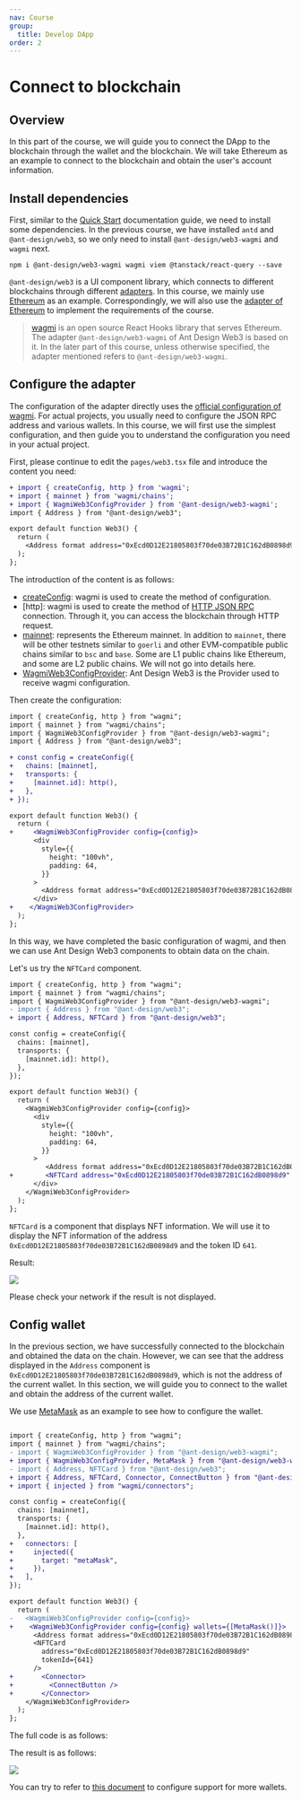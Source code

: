 ```yaml
---
nav: Course
group:
  title: Develop DApp
order: 2
---
```


# Connect to blockchain

## Overview

In this part of the course, we will guide you to connect the DApp to the blockchain through the wallet and the blockchain. We will take Ethereum as an example to connect to the blockchain and obtain the user's account information.

## Install dependencies

First, similar to the [Quick Start](../guide/quick-start.md) documentation guide, we need to install some dependencies. In the previous course, we have installed `antd` and `@ant-design/web3`, so we only need to install `@ant-design/web3-wagmi` and `wagmi` next.

```shell
npm i @ant-design/web3-wagmi wagmi viem @tanstack/react-query --save
```

`@ant-design/web3` is a UI component library, which connects to different blockchains through different [adapters](../guide/adapter.md). In this course, we mainly use [Ethereum](https://ethereum.org/) as an example. Correspondingly, we will also use the [adapter of Ethereum](../../packages/web3/src/ethereum/index.md) to implement the requirements of the course.

> [wagmi](https://wagmi.sh/) is an open source React Hooks library that serves Ethereum. The adapter `@ant-design/web3-wagmi` of Ant Design Web3 is based on it. In the later part of this course, unless otherwise specified, the adapter mentioned refers to `@ant-design/web3-wagmi`.

## Configure the adapter

The configuration of the adapter directly uses the [official configuration of wagmi](https://wagmi.sh/core/getting-started). For actual projects, you usually need to configure the JSON RPC address and various wallets. In this course, we will first use the simplest configuration, and then guide you to understand the configuration you need in your actual project.

First, please continue to edit the `pages/web3.tsx` file and introduce the content you need:

```diff
+ import { createConfig, http } from 'wagmi';
+ import { mainnet } from 'wagmi/chains';
+ import { WagmiWeb3ConfigProvider } from '@ant-design/web3-wagmi';
import { Address } from "@ant-design/web3";

export default function Web3() {
  return (
    <Address format address="0xEcd0D12E21805803f70de03B72B1C162dB0898d9" />
  );
};
```

The introduction of the content is as follows:

- [createConfig](https://wagmi.sh/react/config): wagmi is used to create the method of configuration.
- [http]: wagmi is used to create the method of [HTTP JSON RPC](https://wagmi.sh/core/api/transports/http) connection. Through it, you can access the blockchain through HTTP request.
- [mainnet](https://wagmi.sh/react/chains): represents the Ethereum mainnet. In addition to `mainnet`, there will be other testnets similar to `goerli` and other EVM-compatible public chains similar to `bsc` and `base`. Some are L1 public chains like Ethereum, and some are L2 public chains. We will not go into details here.
- [WagmiWeb3ConfigProvider](https://web3.ant.design/components/wagmi#wagmiweb3configproviderprops): Ant Design Web3 is the Provider used to receive wagmi configuration.

Then create the configuration:

```diff
import { createConfig, http } from "wagmi";
import { mainnet } from "wagmi/chains";
import { WagmiWeb3ConfigProvider } from "@ant-design/web3-wagmi";
import { Address } from "@ant-design/web3";

+ const config = createConfig({
+   chains: [mainnet],
+   transports: {
+     [mainnet.id]: http(),
+   },
+ });

export default function Web3() {
  return (
+     <WagmiWeb3ConfigProvider config={config}>
      <div
        style={{
          height: "100vh",
          padding: 64,
        }}
      >
        <Address format address="0xEcd0D12E21805803f70de03B72B1C162dB0898d9" />
      </div>
+    </WagmiWeb3ConfigProvider>
  );
};

```

In this way, we have completed the basic configuration of wagmi, and then we can use Ant Design Web3 components to obtain data on the chain.

Let's us try the `NFTCard` component.

```diff
import { createConfig, http } from "wagmi";
import { mainnet } from "wagmi/chains";
import { WagmiWeb3ConfigProvider } from "@ant-design/web3-wagmi";
- import { Address } from "@ant-design/web3";
+ import { Address, NFTCard } from "@ant-design/web3";

const config = createConfig({
  chains: [mainnet],
  transports: {
    [mainnet.id]: http(),
  },
});

export default function Web3() {
  return (
    <WagmiWeb3ConfigProvider config={config}>
      <div
        style={{
          height: "100vh",
          padding: 64,
        }}
      >
         <Address format address="0xEcd0D12E21805803f70de03B72B1C162dB0898d9" />
+        <NFTCard address="0xEcd0D12E21805803f70de03B72B1C162dB0898d9" tokenId={641} />
      </div>
    </WagmiWeb3ConfigProvider>
  );
};
```

`NFTCard` is a component that displays NFT information. We will use it to display the NFT information of the address `0xEcd0D12E21805803f70de03B72B1C162dB0898d9` and the token ID `641`.

Result:

![](./img/nft-card.png)

Please check your network if the result is not displayed.

## Config wallet

In the previous section, we have successfully connected to the blockchain and obtained the data on the chain. However, we can see that the address displayed in the `Address` component is `0xEcd0D12E21805803f70de03B72B1C162dB0898d9`, which is not the address of the current wallet. In this section, we will guide you to connect to the wallet and obtain the address of the current wallet.

We use [MetaMask](https://metamask.io/) as an example to see how to configure the wallet.

```diff

import { createConfig, http } from "wagmi";
import { mainnet } from "wagmi/chains";
- import { WagmiWeb3ConfigProvider } from "@ant-design/web3-wagmi";
+ import { WagmiWeb3ConfigProvider, MetaMask } from "@ant-design/web3-wagmi";
- import { Address, NFTCard } from "@ant-design/web3";
+ import { Address, NFTCard, Connector, ConnectButton } from "@ant-design/web3";
+ import { injected } from "wagmi/connectors";

const config = createConfig({
  chains: [mainnet],
  transports: {
    [mainnet.id]: http(),
  },
+   connectors: [
+     injected({
+       target: "metaMask",
+     }),
+   ],
});

export default function Web3() {
  return (
-   <WagmiWeb3ConfigProvider config={config}>
+    <WagmiWeb3ConfigProvider config={config} wallets={[MetaMask()]}>
      <Address format address="0xEcd0D12E21805803f70de03B72B1C162dB0898d9" />
      <NFTCard
        address="0xEcd0D12E21805803f70de03B72B1C162dB0898d9"
        tokenId={641}
      />
+       <Connector>
+         <ConnectButton />
+       </Connector>
    </WagmiWeb3ConfigProvider>
  );
};


```

The full code is as follows:

<code src="./demos/connect.tsx"></code>

The result is as follows:

![](./img/connect.png)

You can try to refer to [this document](../../packages/web3/src/ethereum/index.md#add-more-wallets) to configure support for more wallets.
